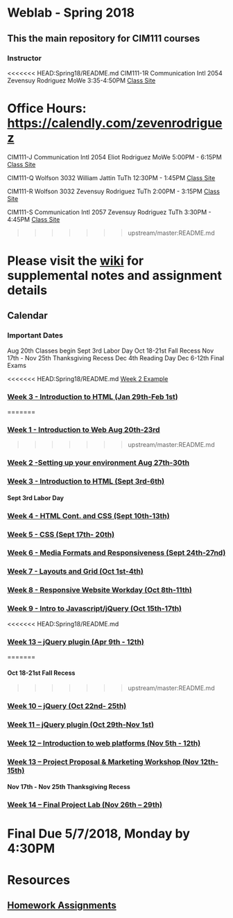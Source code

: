 # Weblab - Spring 2018

## This the main repository for CIM111 courses

### Instructor

<<<<<<< HEAD:Spring18/README.md
CIM111-1R Communication Intl 2054  Zevensuy Rodriguez MoWe 3:35-4:50PM [Class Site](https://github.com/zevenrodriguez/Weblab)

Office Hours: https://calendly.com/zevenrodriguez
=======
CIM111-J Communication Intl 2054 Eliot Rodriguez MoWe 5:00PM - 6:15PM [Class Site]()

CIM111-Q Wolfson 3032 William Jattin TuTh 12:30PM - 1:45PM [Class Site](https://github.com/wjattin/weblab/)

CIM111-R Wolfson 3032 Zevensuy Rodriguez TuTh 2:00PM - 3:15PM [Class Site](https://github.com/zevenrodriguez/Weblab)

CIM111-S Communication Intl 2057 Zevensuy Rodriguez TuTh 3:30PM - 4:45PM [Class Site](https://github.com/zevenrodriguez/Weblab)
>>>>>>> upstream/master:README.md


# Please visit the [wiki](https://github.com/UMInteractive/Weblab/wiki) for supplemental notes and assignment details

## Calendar

### Important Dates

Aug 20th Classes begin
Sept 3rd Labor Day
Oct 18-21st Fall Recess
Nov 17th - Nov 25th Thanksgiving Recess
Dec 4th Reading Day
Dec 6-12th Final Exams

<<<<<<< HEAD:Spring18/README.md
[Week 2 Example](https://github.com/zevenrodriguez/Weblab/tree/master/week2)

### [Week 3 - Introduction to HTML (Jan 29th-Feb 1st)](https://github.com/UMInteractive/Weblab/wiki/2-HTML)
=======
### [Week 1 - Introduction to Web Aug 20th-23rd ](https://github.com/UMInteractive/Weblab/wiki/1-Intro-to-the-WWW)
>>>>>>> upstream/master:README.md

### [Week 2 -Setting up your environment Aug 27th-30th](https://github.com/UMInteractive/Weblab/wiki/Setting-Up-Your-Environment)

### [Week 3 - Introduction to HTML (Sept 3rd-6th)](https://github.com/UMInteractive/Weblab/wiki/2-HTML)

#### Sept 3rd Labor Day

### [Week 4 - HTML Cont. and CSS (Sept 10th-13th)](https://github.com/UMInteractive/Weblab/wiki/3-CSS)

### [Week 5 - CSS (Sept 17th- 20th)](https://github.com/UMInteractive/Weblab/wiki/3-CSS)

### [Week 6 - Media Formats and Responsiveness (Sept 24th-27nd)](https://github.com/UMInteractive/Weblab/wiki/4-Media-Queries)

### [Week 7 - Layouts and Grid (Oct 1st-4th)](https://github.com/UMInteractive/Weblab/wiki/5-Layout)

### [Week 8 - Responsive Website Workday (Oct 8th-11th)]()

### [Week 9 - Intro to Javascript/jQuery (Oct 15th-17th)](https://github.com/UMInteractive/Weblab/wiki/6-Javascript)

<<<<<<< HEAD:Spring18/README.md
### [Week 13 – jQuery plugin (Apr 9th - 12th)](https://github.com/UMInteractive/Weblab/wiki/7-jQuery-Plugins)
=======
#### Oct 18-21st Fall Recess
>>>>>>> upstream/master:README.md

### [Week 10 – jQuery (Oct 22nd- 25th)](https://github.com/UMInteractive/Weblab/wiki/6-Javascript)

### [Week 11 – jQuery plugin (Oct 29th-Nov 1st)](https://github.com/UMInteractive/Weblab/wiki/7-jQuery-Plugins)

### [Week 12 – Introduction to web platforms (Nov 5th - 12th)]()

### [Week 13 – Project Proposal & Marketing Workshop (Nov 12th-15th)]()

#### Nov 17th - Nov 25th Thanksgiving Recess

### [Week 14 – Final Project Lab (Nov 26th – 29th)]()


# Final Due 5/7/2018, Monday by 4:30PM 

# Resources

## [Homework Assignments](https://github.com/UMInteractive/Weblab/wiki/0-Assignments)

